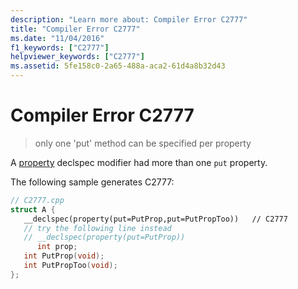 ```yaml
---
description: "Learn more about: Compiler Error C2777"
title: "Compiler Error C2777"
ms.date: "11/04/2016"
f1_keywords: ["C2777"]
helpviewer_keywords: ["C2777"]
ms.assetid: 5fe158c0-2a65-488a-aca2-61d4a8b32d43
---
```

# Compiler Error C2777

> only one 'put' method can be specified per property

A [property](../../cpp/property-cpp.md) declspec modifier had more than one `put` property.

The following sample generates C2777:

```cpp
// C2777.cpp
struct A {
   __declspec(property(put=PutProp,put=PutPropToo))   // C2777
   // try the following line instead
   // __declspec(property(put=PutProp))
      int prop;
   int PutProp(void);
   int PutPropToo(void);
};
```

